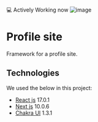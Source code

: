 :computer: Actively Working now
![image](https://user-images.githubusercontent.com/73689369/112116951-7c95ae80-8bc3-11eb-90ba-c6c09e1440f3.png)


# Profile site 
Framework for a profile site. 

## Technologies

We used the below in this project:

* [React js](https://reactjs.org/) 17.0.1
* [Next js](https://nextjs.org/) 10.0.6
* [Chakra UI](https://chakra-ui.com/) 1.3.1
